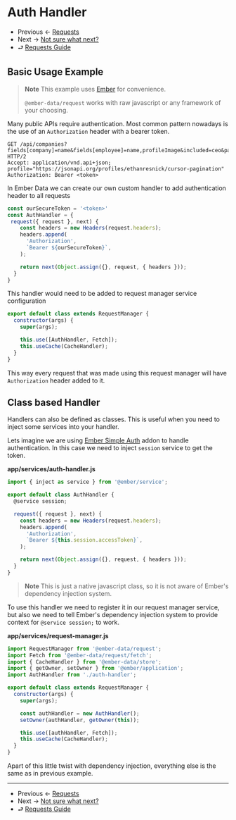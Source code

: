 # Auth Handler

- Previous ← [Requests](./0-basic-usage.md)
- Next → [Not sure what next?](./something.md)
- ⮐ [Requests Guide](../index.md)

## Basic Usage Example

> **Note**
> This example uses [Ember](https://emberjs.com/)
> for convenience.
>
> `@ember-data/request` works with raw javascript
> or any framework of your choosing.

Many public APIs require authentication. Most common pattern nowadays is the use of an `Authorization` header with a bearer token.

```HTTP
GET /api/companies?fields[company]=name&fields[employee]=name,profileImage&included=ceo&page[size]=10 HTTP/2
Accept: application/vnd.api+json; profile="https://jsonapi.org/profiles/ethanresnick/cursor-pagination"
Authorization: Bearer <token>
```

In Ember Data we can create our own custom handler to add authentication header to all requests

```js
const ourSecureToken = '<token>'
const AuthHandler = {
 request({ request }, next) {
    const headers = new Headers(request.headers);
    headers.append(
      'Authorization',
      `Bearer ${ourSecureToken}`,
    );

    return next(Object.assign({}, request, { headers }));
  }
}
```

This handler would need to be added to request manager service configuration

```js
export default class extends RequestManager {
  constructor(args) {
    super(args);

    this.use([AuthHandler, Fetch]);
    this.useCache(CacheHandler);
  }
}
```

This way every request that was made using this request manager will have `Authorization` header added to it.

## Class based Handler

Handlers can also be defined as classes. This is useful when you need to inject some services into your handler.

Lets imagine we are using [Ember Simple Auth](https://github.com/simplabs/ember-simple-auth) addon to handle authentication. In this case we need to inject `session` service to get the token.

**app/services/auth-handler.js**

```js
import { inject as service } from '@ember/service';

export default class AuthHandler {
  @service session;

  request({ request }, next) {
    const headers = new Headers(request.headers);
    headers.append(
      'Authorization',
      `Bearer ${this.session.accessToken}`,
    );

    return next(Object.assign({}, request, { headers }));
  }
}
```

> **Note**
> This is just a native javascript class, so it is not aware of Ember's dependency injection system.

To use this handler we need to register it in our request manager service, but also we need to tell Ember's dependency injection system to provide context for `@service session;` to work.

**app/services/request-manager.js**

```js
import RequestManager from '@ember-data/request';
import Fetch from '@ember-data/request/fetch';
import { CacheHandler } from '@ember-data/store';
import { getOwner, setOwner } from '@ember/application';
import AuthHandler from './auth-handler';

export default class extends RequestManager {
  constructor(args) {
    super(args);

    const authHandler = new AuthHandler();
    setOwner(authHandler, getOwner(this));

    this.use([authHandler, Fetch]);
    this.useCache(CacheHandler);
  }
}
```

Apart of this little twist with dependency injection, everything else is the same as in previous example.

---

- Previous ← [Requests](./0-basic-usage.md)
- Next → [Not sure what next?](./something.md)
- ⮐ [Requests Guide](../index.md)
